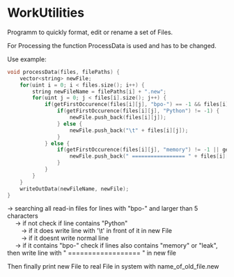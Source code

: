 # WorkUtilities

Programm to quickly format, edit or rename a set of Files.

For Processing the function ProcessData is used and has to be changed.

Use example:

```cpp
void processData(files, filePaths) {
    vector<string> newFile;
    for(uint i = 0; i < files.size(); i++) {
        string newFileName = filePaths[i] + ".new";
        for(uint j = 0; j < files[i].size(); j++) {
            if(getFirstOccurence(files[i][j], "bpo-") == -1 && files[i][j] >= 4) {
                if(getFirstOccurence(files[i][j], "Python") != -1) {
                    newFile.push_back(files[i][j]);
                } else {
                    newFile.push_back("\t" + files[i][j]);
                }
            } else {
                if(getFirstOccurence(files[i][j], "memory") != -1 || getFirstOccurence(files[i][j], "leak") != -1) {
                    newFile.push_back(" ================= " + files[i][j]);
                }
            }
        }
    }
    writeOutData(newFileName, newFile);
}
```
-> searching all read-in files for lines with "bpo-" and larger than 5 characters  
&emsp;  -> if not check if line contains "Python"   
&emsp;&emsp;    -> if it does write line with '\t' in front of it in new File  
&emsp;&emsp;    -> if it doesnt write normal line  
&emsp;  -> if it contains "bpo-" check if lines also contains "memory" or "leak", then write line with " ================== " in new file  
    
Then finally print new File to real File in system with name_of_old_file.new   
